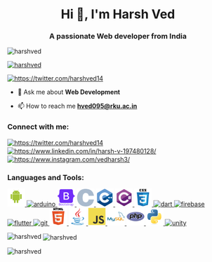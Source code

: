 <h1 align="center">Hi 👋, I'm Harsh Ved</h1>
<h3 align="center">A passionate Web developer from India</h3>

<p align="left"> <img src="https://komarev.com/ghpvc/?username=harshved&label=Profile%20views&color=0e75b6&style=flat" alt="harshved" /> </p>

<p align="left"> <a href="https://github.com/ryo-ma/github-profile-trophy"><img src="https://github-profile-trophy.vercel.app/?username=harshved" alt="harshved" /></a> </p>

<p align="left"> <a href="https://twitter.com/https://twitter.com/harshved14" target="blank"><img src="https://img.shields.io/twitter/follow/https://twitter.com/harshved14?logo=twitter&style=for-the-badge" alt="https://twitter.com/harshved14" /></a> </p>

- 💬 Ask me about **Web Development**

- 📫 How to reach me **hved095@rku.ac.in**

<h3 align="left">Connect with me:</h3>
<p align="left">
<a href="https://twitter.com/https://twitter.com/harshved14" target="blank"><img align="center" src="https://cdn.jsdelivr.net/npm/simple-icons@3.0.1/icons/twitter.svg" alt="https://twitter.com/harshved14" height="30" width="40" /></a>
<a href="https://linkedin.com/in/https://www.linkedin.com/in/harsh-v-197480128/" target="blank"><img align="center" src="https://cdn.jsdelivr.net/npm/simple-icons@3.0.1/icons/linkedin.svg" alt="https://www.linkedin.com/in/harsh-v-197480128/" height="30" width="40" /></a>
<a href="https://instagram.com/https://www.instagram.com/vedharsh3/" target="blank"><img align="center" src="https://cdn.jsdelivr.net/npm/simple-icons@3.0.1/icons/instagram.svg" alt="https://www.instagram.com/vedharsh3/" height="30" width="40" /></a>
</p>

<h3 align="left">Languages and Tools:</h3>
<p align="left"> <a href="https://developer.android.com" target="_blank"> <img src="https://raw.githubusercontent.com/devicons/devicon/master/icons/android/android-original-wordmark.svg" alt="android" width="40" height="40"/> </a> <a href="https://www.arduino.cc/" target="_blank"> <img src="https://cdn.worldvectorlogo.com/logos/arduino-1.svg" alt="arduino" width="40" height="40"/> </a> <a href="https://getbootstrap.com" target="_blank"> <img src="https://raw.githubusercontent.com/devicons/devicon/master/icons/bootstrap/bootstrap-plain-wordmark.svg" alt="bootstrap" width="40" height="40"/> </a> <a href="https://www.cprogramming.com/" target="_blank"> <img src="https://raw.githubusercontent.com/devicons/devicon/master/icons/c/c-original.svg" alt="c" width="40" height="40"/> </a> <a href="https://www.w3schools.com/cpp/" target="_blank"> <img src="https://raw.githubusercontent.com/devicons/devicon/master/icons/cplusplus/cplusplus-original.svg" alt="cplusplus" width="40" height="40"/> </a> <a href="https://www.w3schools.com/cs/" target="_blank"> <img src="https://raw.githubusercontent.com/devicons/devicon/master/icons/csharp/csharp-original.svg" alt="csharp" width="40" height="40"/> </a> <a href="https://www.w3schools.com/css/" target="_blank"> <img src="https://raw.githubusercontent.com/devicons/devicon/master/icons/css3/css3-original-wordmark.svg" alt="css3" width="40" height="40"/> </a> <a href="https://dart.dev" target="_blank"> <img src="https://www.vectorlogo.zone/logos/dartlang/dartlang-icon.svg" alt="dart" width="40" height="40"/> </a> <a href="https://firebase.google.com/" target="_blank"> <img src="https://www.vectorlogo.zone/logos/firebase/firebase-icon.svg" alt="firebase" width="40" height="40"/> </a> <a href="https://flutter.dev" target="_blank"> <img src="https://www.vectorlogo.zone/logos/flutterio/flutterio-icon.svg" alt="flutter" width="40" height="40"/> </a> <a href="https://git-scm.com/" target="_blank"> <img src="https://www.vectorlogo.zone/logos/git-scm/git-scm-icon.svg" alt="git" width="40" height="40"/> </a> <a href="https://www.w3.org/html/" target="_blank"> <img src="https://raw.githubusercontent.com/devicons/devicon/master/icons/html5/html5-original-wordmark.svg" alt="html5" width="40" height="40"/> </a> <a href="https://www.java.com" target="_blank"> <img src="https://raw.githubusercontent.com/devicons/devicon/master/icons/java/java-original.svg" alt="java" width="40" height="40"/> </a> <a href="https://developer.mozilla.org/en-US/docs/Web/JavaScript" target="_blank"> <img src="https://raw.githubusercontent.com/devicons/devicon/master/icons/javascript/javascript-original.svg" alt="javascript" width="40" height="40"/> </a> <a href="https://www.mysql.com/" target="_blank"> <img src="https://raw.githubusercontent.com/devicons/devicon/master/icons/mysql/mysql-original-wordmark.svg" alt="mysql" width="40" height="40"/> </a> <a href="https://www.php.net" target="_blank"> <img src="https://raw.githubusercontent.com/devicons/devicon/master/icons/php/php-original.svg" alt="php" width="40" height="40"/> </a> <a href="https://www.python.org" target="_blank"> <img src="https://raw.githubusercontent.com/devicons/devicon/master/icons/python/python-original.svg" alt="python" width="40" height="40"/> </a> <a href="https://unity.com/" target="_blank"> <img src="https://www.vectorlogo.zone/logos/unity3d/unity3d-icon.svg" alt="unity" width="40" height="40"/> </a> </p>

<p><img align="left" src="https://github-readme-stats.vercel.app/api/top-langs?username=harshved&show_icons=true&locale=en&layout=compact" alt="harshved" /></p>

<p>&nbsp;<img align="center" src="https://github-readme-stats.vercel.app/api?username=harshved&show_icons=true&locale=en" alt="harshved" /></p>

<p><img align="center" src="https://github-readme-streak-stats.herokuapp.com/?user=harshved&" alt="harshved" /></p>

